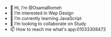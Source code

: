 - 👋 Hi, I’m @OsamaRomeh
- 👀 I’m interested in Wep Design 
- 🌱 I’m currently learning JavaScript 
- 💞️ I’m looking to collaborate on Study
- 📫 How to reach me what's app:01033308473

<!---
OsamaRomeh/OsamaRomeh is a ✨ special ✨ repository because its `README.md` (this file) appears on your GitHub profile.
You can click the Preview link to take a look at your changes.
--->
